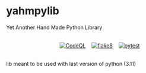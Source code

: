 # yahmpylib
Yet Another Hand Made Python Library

<p align="center" style="margin: 2rem; display: flex; align-items: center; justify-content: center; gap: 1rem">
	<a href="https://github.com/Alexdelia/yahmpylib/actions/workflows/codeql.yml">
		<img src="https://github.com/Alexdelia/yahmpylib/actions/workflows/codeql.yml/badge.svg" alt="CodeQL"/>
	</a>
	<a href="https://github.com/Alexdelia/yahmpylib/actions/workflows/flake8.yml">
		<img src="https://github.com/Alexdelia/yahmpylib/actions/workflows/flake8.yml/badge.svg" alt="flake8"/>
	</a>
	<a href="https://github.com/Alexdelia/yahmpylib/actions/workflows/pytest.yml">
		<img src="https://github.com/Alexdelia/yahmpylib/actions/workflows/pytest.yml/badge.svg" alt="pytest"/>
	</a>
</p>

lib meant to be used with last version of python (3.11)
